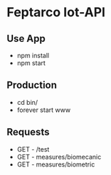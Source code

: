 # Feptarco Iot-API 
## Use App
* npm install
* npm start

## Production 
* cd bin/
* forever start www

## Requests
* GET - /test
* GET - measures/biomecanic
* GET - measures/biometric




